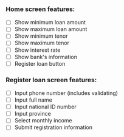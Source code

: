 ### Home screen features:

- [ ] Show minimum loan amount
- [ ] Show maximum loan amount
- [ ] Show minimum tenor
- [ ] Show maximum tenor
- [ ] Show interest rate
- [ ] Show bank's information
- [ ] Register loan button

### Register loan screen features:

- [ ] Input phone number (includes validating)
- [ ] Input full name
- [ ] Input national ID number
- [ ] Input province
- [ ] Select monthly income
- [ ] Submit registration information

